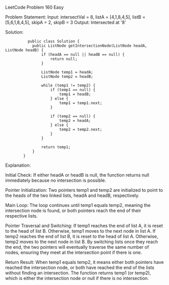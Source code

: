 LeetCode Problem 160 Easy

Problem Statement:
Input: intersectVal = 8, listA = [4,1,8,4,5], listB = [5,6,1,8,4,5], skipA = 2, skipB = 3
Output: Intersected at '8'

Solution:
          
              public class Solution {
                public ListNode getIntersectionNode(ListNode headA, ListNode headB) {
                    if (headA == null || headB == null) {
                        return null;
                    }
            
                    ListNode temp1 = headA;
                    ListNode temp2 = headB;
            
                    while (temp1 != temp2) {
                        if (temp1 == null) {
                            temp1 = headB;
                        } else {
                            temp1 = temp1.next;
                        }
            
                        if (temp2 == null) {
                            temp2 = headA;
                        } else {
                            temp2 = temp2.next;
                        }
                    }
            
                    return temp1;
                }
            }

Explanation:

Initial Check:
If either headA or headB is null, the function returns null immediately because no intersection is possible.

Pointer Initialization:
Two pointers temp1 and temp2 are initialized to point to the heads of the two linked lists, headA and headB, respectively.

Main Loop:
The loop continues until temp1 equals temp2, meaning the intersection node is found, or both pointers reach the end of their respective lists.

Pointer Traversal and Switching:
If temp1 reaches the end of list A, it is reset to the head of list B. Otherwise, temp1 moves to the next node in list A.
If temp2 reaches the end of list B, it is reset to the head of list A. Otherwise, temp2 moves to the next node in list B.
By switching lists once they reach the end, the two pointers will eventually traverse the same number of nodes, ensuring they meet at the intersection point if there is one.

Return Result:
When temp1 equals temp2, it means either both pointers have reached the intersection node, or both have reached the end of the lists without finding an intersection.
The function returns temp1 (or temp2), which is either the intersection node or null if there is no intersection.

